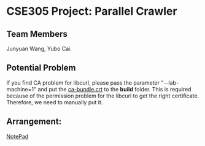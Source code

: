# CSE305 Project: Parallel Crawler

## Team Members
Junyuan Wang, Yubo Cai.

## Potential Problem
If you find CA problem for libcurl, please pass the parameter "--lab-machine=1" and put the [ca-bundle.crt](./ca-bundle.crt) to the **build** folder. This is required because of the permission problem for the libcurl to get the right certificate. Therefore, we need to manually put it.

## Arrangement:
[NotePad](https://md.frankutils.xyz/JevZE7KUSAueIvMpHN-5fQ)
